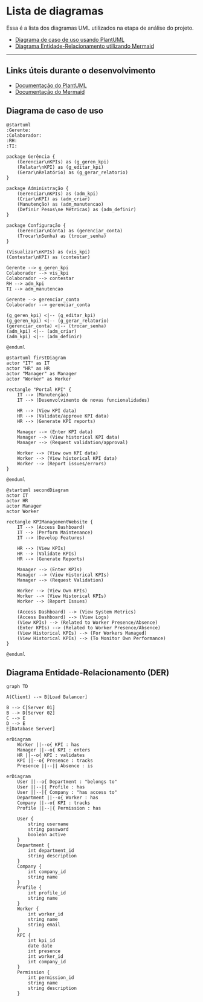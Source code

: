 # Lista de diagramas

Essa é a lista dos diagramas UML utilizados na etapa de análise do projeto.

- [Diagrama de caso de uso usando PlantUML](#diagrama-de-caso-de-uso)
- [Diagrama Entidade-Relacionamento utilizando Mermaid](#diagrama-entidade-relacionamento--der-)
---
## Links úteis durante o desenvolvimento
- [Documentação do PlantUML](https://plantuml.com/use-case-diagram)
- [Documentação do Mermaid](https://mermaid.js.org/config/Tutorials.html)

## Diagrama de caso de uso

```plantuml
@startuml
:Gerente:
:Colaborador:
:RH:
:TI:

package Gerência {
    (Gerenciar\nKPIs) as (g_geren_kpi)
    (Relatar\nKPI) as (g_editar_kpi)
    (Gerar\nRelatório) as (g_gerar_relatorio)
}

package Administração {
    (Gerenciar\nKPIs) as (adm_kpi)
    (Criar\nKPI) as (adm_criar)
    (Manutenção) as (adm_manutencao)
    (Definir Pesos\ne Métricas) as (adm_definir)
}

package Configuração {
    (Gerenciar\nConta) as (gerenciar_conta)
    (Trocar\nSenha) as (trocar_senha)
}

(Visualizar\nKPIs) as (vis_kpi)
(Contestar\nKPI) as (contestar)

Gerente --> g_geren_kpi
Colaborador --> vis_kpi
Colaborador --> contestar
RH --> adm_kpi
TI --> adm_manutencao

Gerente --> gerenciar_conta
Colaborador --> gerenciar_conta

(g_geren_kpi) <|-- (g_editar_kpi)
(g_geren_kpi) <|-- (g_gerar_relatorio)
(gerenciar_conta) <|-- (trocar_senha)
(adm_kpi) <|-- (adm_criar)
(adm_kpi) <|-- (adm_definir)

@enduml
```

```plantuml
@startuml firstDiagram
actor "IT" as IT
actor "HR" as HR
actor "Manager" as Manager
actor "Worker" as Worker

rectangle "Portal KPI" {
    IT --> (Manutenção)
    IT --> (Desenvolvimento de novas funcionalidades)

    HR --> (View KPI data)
    HR --> (Validate/approve KPI data)
    HR --> (Generate KPI reports)

    Manager --> (Enter KPI data)
    Manager --> (View historical KPI data)
    Manager --> (Request validation/approval)

    Worker --> (View own KPI data)
    Worker --> (View historical KPI data)
    Worker --> (Report issues/errors)
}

@enduml
```

```plantuml
@startuml secondDiagram
actor IT
actor HR
actor Manager
actor Worker

rectangle KPIManagementWebsite {
    IT --> (Access Dashboard)
    IT --> (Perform Maintenance)
    IT --> (Develop Features)

    HR --> (View KPIs)
    HR --> (Validate KPIs)
    HR --> (Generate Reports)

    Manager --> (Enter KPIs)
    Manager --> (View Historical KPIs)
    Manager --> (Request Validation)

    Worker --> (View Own KPIs)
    Worker --> (View Historical KPIs)
    Worker --> (Report Issues)

    (Access Dashboard) --> (View System Metrics)
    (Access Dashboard) --> (View Logs)
    (View KPIs) --> (Related to Worker Presence/Absence)
    (Enter KPIs) --> (Related to Worker Presence/Absence)
    (View Historical KPIs) --> (For Workers Managed)
    (View Historical KPIs) --> (To Monitor Own Performance)
}

@enduml
```

## Diagrama Entidade-Relacionamento (DER)

```mermaid
graph TD

A(Client) --> B[Load Balancer]

B --> C[Server 01]
B --> D[Server 02]
C --> E
D --> E
E[Database Server]
```

```mermaid
erDiagram
    Worker ||--o{ KPI : has
    Manager ||--o{ KPI : enters
    HR ||--o{ KPI : validates
    KPI ||--o{ Presence : tracks
    Presence ||--|| Absence : is
```

```mermaid
erDiagram
    User ||--o{ Department : "belongs to"
    User ||--|{ Profile : has
    User ||--|{ Company : "has access to"
    Department ||--o{ Worker : has
    Company ||--o{ KPI : tracks
    Profile ||--|{ Permission : has

    User {
        string username
        string password
        boolean active
    }
    Department {
        int department_id
        string description
    }
    Company {
        int company_id
        string name
    }
    Profile {
        int profile_id
        string name
    }
    Worker {
        int worker_id
        string name
        string email
    }
    KPI {
        int kpi_id
        date date
        int presence
        int worker_id
        int company_id
    }
    Permission {
        int permission_id
        string name
        string description
    }
```